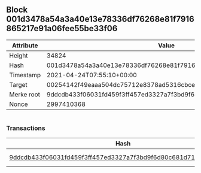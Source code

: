 ## Block 001d3478a54a3a40e13e78336df76268e81f7916865217e91a06fee55be33f06

Attribute | Value
--- | ---
Height | 34824
Hash | 001d3478a54a3a40e13e78336df76268e81f7916865217e91a06fee55be33f06
Timestamp | 2021-04-24T07:55:10+00:00
Target | 00254142f49eaaa504dc75712e8378ad5316cbcead634704b3734b6271167cc4
Merke root | 9ddcdb433f06031fd459f3ff457ed3327a7f3bd9f6d80c681d71fe8f473b8c43
Nonce | 2997410368

```

```

### Transactions

Hash | Amount
--- | ---
[9ddcdb433f06031fd459f3ff457ed3327a7f3bd9f6d80c681d71fe8f473b8c43](9ddcdb433f06031fd459f3ff457ed3327a7f3bd9f6d80c681d71fe8f473b8c43.md) | 10.00000000 SKEPTI 
